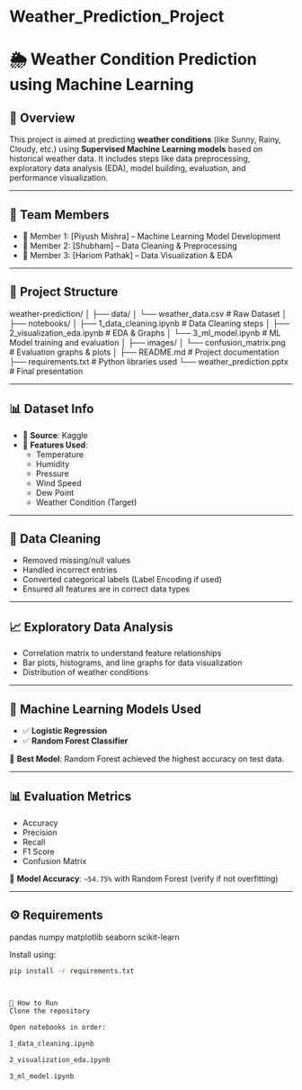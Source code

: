 # Weather_Prediction_Project
# 🌦️ Weather Condition Prediction using Machine Learning

## 📌 Overview

This project is aimed at predicting **weather conditions** (like Sunny, Rainy, Cloudy, etc.) using **Supervised Machine Learning models** based on historical weather data. It includes steps like data preprocessing, exploratory data analysis (EDA), model building, evaluation, and performance visualization.

---

## 👥 Team Members

- 👤 Member 1: [Piyush Mishra] – Machine Learning Model Development  
- 👤 Member 2: [Shubham] – Data Cleaning & Preprocessing  
- 👤 Member 3: [Hariom Pathak] – Data Visualization & EDA  

---

## 📁 Project Structure

weather-prediction/
│
├── data/
│ └── weather_data.csv # Raw Dataset
│
├── notebooks/
│ ├── 1_data_cleaning.ipynb # Data Cleaning steps
│ ├── 2_visualization_eda.ipynb # EDA & Graphs
│ └── 3_ml_model.ipynb # ML Model training and evaluation
│
├── images/
│ └── confusion_matrix.png # Evaluation graphs & plots
│
├── README.md # Project documentation
├── requirements.txt # Python libraries used
└── weather_prediction.pptx # Final presentation



---

## 📊 Dataset Info

- 📁 **Source**: Kaggle  
- 📌 **Features Used**:
  - Temperature
  - Humidity
  - Pressure
  - Wind Speed
  - Dew Point
  - Weather Condition (Target)

---

## 🧹 Data Cleaning

- Removed missing/null values
- Handled incorrect entries
- Converted categorical labels (Label Encoding if used)
- Ensured all features are in correct data types

---

## 📈 Exploratory Data Analysis

- Correlation matrix to understand feature relationships
- Bar plots, histograms, and line graphs for data visualization
- Distribution of weather conditions

---

## 🤖 Machine Learning Models Used

- ✅ **Logistic Regression**
- ✅ **Random Forest Classifier**

📌 **Best Model**: Random Forest achieved the highest accuracy on test data.

---

## 📊 Evaluation Metrics

- Accuracy
- Precision
- Recall
- F1 Score
- Confusion Matrix

📌 **Model Accuracy**: `~54.75%` with Random Forest (verify if not overfitting)

---

## ⚙️ Requirements

pandas
numpy
matplotlib
seaborn
scikit-learn



Install using:

```bash
pip install -r requirements.txt



🚀 How to Run
Clone the repository

Open notebooks in order:

1_data_cleaning.ipynb

2_visualization_eda.ipynb

3_ml_model.ipynb






